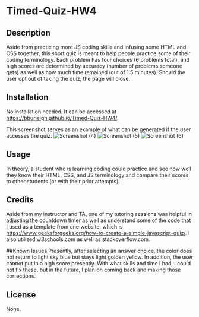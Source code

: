 # Timed-Quiz-HW4

## Description
Aside from practicing more JS coding skills and infusing some HTML and CSS together, this short quiz is meant to help people practice some of their coding terminology. Each problem has four choices (6 problems total), and high scores are determined by accuracy (number of problems someone gets) as well as how much time remained (out of 1.5 minutes). Should the user opt out of taking the quiz, the page will close. 

## Installation
No installation needed. It can be accessed at https://bburleigh.github.io/Timed-Quiz-HW4/.

This screenshot serves as an example of what can be generated if the user accesses the quiz.
![Screenshot (4)](https://user-images.githubusercontent.com/109905208/189238004-79d0f4d2-75cf-4f26-b04b-f2e026eefa65.png)
![Screenshot (5)](https://user-images.githubusercontent.com/109905208/189238032-6df628bc-510a-4e68-aa76-7ad0705420e8.png)
![Screenshot (6)](https://user-images.githubusercontent.com/109905208/189238059-38fdbd80-dab7-4f12-85d6-896312bf44e1.png)


## Usage
In theory, a student who is learning coding could practice and see how well they know their HTML, CSS, and JS terminology and compare their scores to other students (or with their prior attempts).

## Credits
Aside from my instructor and TA, one of my tutoring sessions was helpful in adjusting the countdown timer as well as understand some of the code that I used as a template from one website, which is https://www.geeksforgeeks.org/how-to-create-a-simple-javascript-quiz/.  I also utilized w3schools.com as well as stackoverflow.com.

##Known Issues
Presently, after selecting an answer choice, the color does not return to light sky blue but stays light golden yellow.  In addition, the user cannot put in a high score presently.  With what skills and time I had, I could not fix these, but in the future, I plan on coming back and making those corrections.

## License
None.
